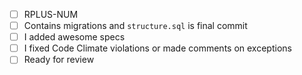 - [ ] RPLUS-NUM
- [ ] Contains migrations and `structure.sql` is final commit
- [ ] I added awesome specs
- [ ] I fixed Code Climate violations or made comments on exceptions
- [ ] Ready for review

